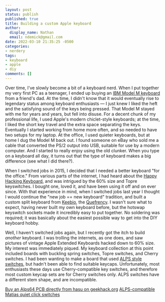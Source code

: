 ```yaml
---
layout: post
status: publish
published: true
title: Building a custom Apple keyboard
author:
  display_name: Nathan
  email: ndemick@gmail.com
date: 2022-03-10 21:35:25 -0500
categories:
- nerdery
tags:
- keyboard
- apple
- diy
comments: []
---
```


Over time, I've slowly become a bit of a keyboard nerd. When I put together my very first PC as a teenager, I ended up buying an [IBM Model M keyboard](https://en.wikipedia.org/wiki/Model_M_keyboard) from a
friend's dad. At the time, I didn't know that it would eventually rise to legendary status among keyboard enthusiasts &mdash; I just knew I liked the heft
and the satisfying sound of the keys being pressed. That Model M stayed with me for years and years, but fell into disuse. For a decent chunk of my 
professional life, I used Apple's modern chiclet-style keyboards; at the time, I liked the short key travel and the extra space separating the keys. Eventually
I started working from home more often, and so needed to have two setups for my laptop. At the office, I used quieter keyboards, but at home I dug
the Model M back out. I found someone on eBay who sold me a cable that converted the PS/2 output into USB, suitable for use by a modern computer. And I started
to really enjoy using the old clunker. When you type on a keyboard all day, it turns out that the type of keyboard makes a big difference (see what I did there?).

When I switched jobs in 2015, I decided that I needed a better keyboard "for the office." From various parts of the internet, I had heard about the [Happy Hacking 
Keyboard](https://hhkeyboard.us/), and was intrigued by the 60% size and Topre keyswitches. I bought one, loved it, and have been using it off and on ever since.
With that experience in mind, when I switched jobs last year I thought I would continue the "new job == new keyboard" tradition, and built a custom split keyboard
from [Keebio](https://keeb.io/), the [Quefrency](https://keeb.io/collections/split-keyboards/products/quefrency-rev-4-65-split-staggered-keyboard). I wasn't sure
what to expect, having never built my own keyboard before, but the hotswap keyswitch sockets made it incredibly easy to put together. No soldering was required;
it was basically about the easiest possible way to get into the DIY keyboard hobby.

Well, I haven't switched jobs again, but I recently got the itch to build _another_ keyboard. I was trolling the internets, as one does, and saw pictures of
vintage Apple Extended Keyboards hacked down to 60% size. My interest was immediately piqued. My keyboard collection at this point included boards with
buckling spring switches, Topre switches, and Cherry switches. I had been wanting to make a board that used [ALPS style switches](https://keyboardsexpert.com/what-are-alps-switches/),
but hadn't been able to find suitable keycaps. Unfortunately, most enthusiasts these days use Cherry-compatible key switches, and therefore most custom keycap
sets are for Cherry switches only. ALPS switches have a different stem shape, and are incompatible.

[Buy an Alps64 PCB directly from hasu on geekhack.org](https://geekhack.org/index.php?topic=69740.0)
[ALPS-compatible Matias quiet click switches](https://matias.ca/switches/)
